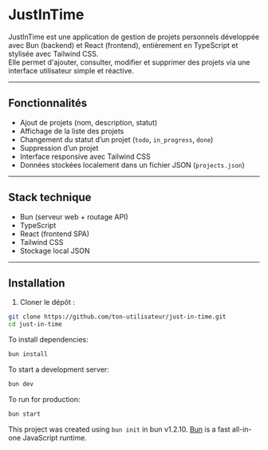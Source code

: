 # JustInTime

JustInTime est une application de gestion de projets personnels développée avec Bun (backend) et React (frontend), entièrement en TypeScript et stylisée avec Tailwind CSS.  
Elle permet d'ajouter, consulter, modifier et supprimer des projets via une interface utilisateur simple et réactive.

---

## Fonctionnalités

- Ajout de projets (nom, description, statut)
- Affichage de la liste des projets
- Changement du statut d’un projet (`todo`, `in_progress`, `done`)
- Suppression d’un projet
- Interface responsive avec Tailwind CSS
- Données stockées localement dans un fichier JSON (`projects.json`)

---

## Stack technique

- Bun (serveur web + routage API)
- TypeScript
- React (frontend SPA)
- Tailwind CSS
- Stockage local JSON

---

## Installation

1. Cloner le dépôt :

```bash
git clone https://github.com/ton-utilisateur/just-in-time.git
cd just-in-time
```

To install dependencies:

```bash
bun install
```

To start a development server:

```bash
bun dev
```

To run for production:

```bash
bun start
```

This project was created using `bun init` in bun v1.2.10. [Bun](https://bun.sh) is a fast all-in-one JavaScript runtime.
